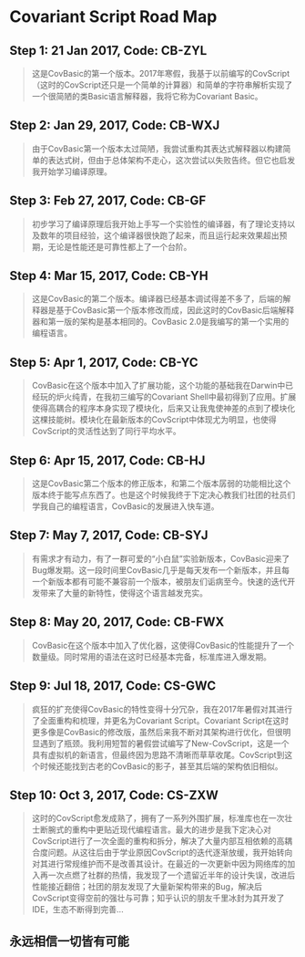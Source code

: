# Covariant Script Road Map #
## Step 1: 21 Jan 2017, Code: CB-ZYL ##
>这是CovBasic的第一个版本。2017年寒假，我基于以前编写的CovScript（这时的CovScript还只是一个简单的计算器）和简单的字符串解析实现了一个很简陋的类Basic语言解释器，我将它称为Covariant Basic。
## Step 2: Jan 29, 2017, Code: CB-WXJ ##
>由于CovBasic第一个版本太过简陋，我尝试重构其表达式解释器以构建简单的表达式树，但由于总体架构不走心，这次尝试以失败告终。但它也启发我开始学习编译原理。
## Step 3: Feb 27, 2017, Code: CB-GF ##
>初步学习了编译原理后我开始上手写一个实验性的编译器，有了理论支持以及数年的项目经验，这个编译器很快跑了起来，而且运行起来效果超出预期，无论是性能还是可靠性都上了一个台阶。
## Step 4: Mar 15, 2017, Code: CB-YH ##
>这是CovBasic的第二个版本。编译器已经基本调试得差不多了，后端的解释器是基于CovBasic第一个版本修改而成，因此这时的CovBasic后端解释器和第一版的架构是基本相同的。CovBasic 2.0是我编写的第一个实用的编程语言。
## Step 5: Apr 1, 2017, Code: CB-YC ##
>CovBasic在这个版本中加入了扩展功能，这个功能的基础我在Darwin中已经玩的炉火纯青，在我初三编写的Covariant Shell中最初得到了应用。扩展使得高耦合的程序本身实现了模块化，后来又让我鬼使神差的点到了模块化这棵技能树。模块化在最新版本的CovScript中体现尤为明显，也使得CovScript的灵活性达到了同行平均水平。
## Step 6: Apr 15, 2017, Code: CB-HJ ##
>这是CovBasic第二个版本的修正版本，和第二个版本孱弱的功能相比这个版本终于能写点东西了。也是这个时候我终于下定决心教我们社团的社员们学我自己的编程语言，CovBasic的发展进入快车道。
## Step 7: May 7, 2017, Code: CB-SYJ ##
>有需求才有动力，有了一群可爱的“小白鼠”实验新版本，CovBasic迎来了Bug爆发期。这一段时间里CovBasic几乎是每天发布一个新版本，并且每一个新版本都有可能不兼容前一个版本，被朋友们诟病至今。快速的迭代开发带来了大量的新特性，使得这个语言越发充实。
## Step 8: May 20, 2017, Code: CB-FWX ##
>CovBasic在这个版本中加入了优化器，这使得CovBasic的性能提升了一个数量级。同时常用的语法在这时已经基本完备，标准库进入爆发期。
## Step 9: Jul 18, 2017, Code: CS-GWC ##
>疯狂的扩充使得CovBasic的特性变得十分冗杂，我在2017年暑假对其进行了全面重构和梳理，并更名为Covariant Script。Covariant Script在这时更多像是CovBasic的修改版，虽然后来我不断对其架构进行优化，但很明显遇到了瓶颈。我利用短暂的暑假尝试编写了New-CovScript，这是一个具有虚拟机的新语言，但最终因为思路不清晰而草草收尾。CovScript到这个时候还能找到古老的CovBasic的影子，甚至其后端的架构依旧相似。
## Step 10: Oct 3, 2017, Code: CS-ZXW ##
>这时的CovScript愈发成熟了，拥有了一系列外围扩展，标准库也在一次壮士断腕式的重构中更贴近现代编程语言。最大的进步是我下定决心对CovScript进行了一次全面的重构和拆分，解决了大量内部互相依赖的高耦合度问题。从这往后由于学业原因CovScript的迭代逐渐放缓，我开始转向对其进行常规维护而不是改善其设计。在最近的一次更新中因为网络库的加入再一次点燃了社群的热情，我发现了一个遗留近半年的设计失误，改进后性能接近翻倍；社团的朋友发现了大量新架构带来的Bug，解决后CovScript变得空前的强壮与可靠；知乎认识的朋友千里冰封为其开发了IDE，生态不断得到完善...
## 永远相信一切皆有可能 ##